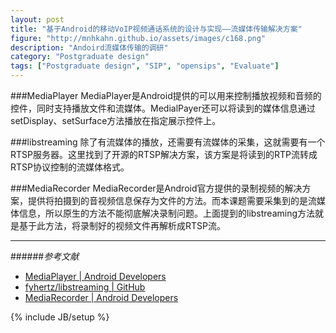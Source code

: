 ```yaml
---
layout: post
title: "基于Android的移动VoIP视频通话系统的设计与实现——流媒体传输解决方案"
figure: "http://mnhkahn.github.io/assets/images/c168.png"
description: "Andoird流媒体传输的调研"
category: "Postgraduate design"
tags: ["Postgraduate design", "SIP", "opensips", "Evaluate"]
---
```

###MediaPlayer
MediaPlayer是Android提供的可以用来控制播放视频和音频的控件，同时支持播放文件和流媒体。MedialPayer还可以将读到的媒体信息通过setDisplay、setSurface方法播放在指定展示控件上。

###libstreaming
除了有流媒体的播放，还需要有流媒体的采集，这就需要有一个RTSP服务器。这里找到了开源的RTSP解决方案，该方案是将读到的RTP流转成RTSP协议控制的流媒体格式。

###MediaRecorder
MediaRecorder是Android官方提供的录制视频的解决方案，提供将拍摄到的音视频信息保存为文件的方法。而本课题需要采集到的是流媒体信息，所以原生的方法不能彻底解决录制问题。上面提到的libstreaming方法就是基于此方法，将录制好的视频文件再解析成RTSP流。

---
######*参考文献*
+ [MediaPlayer | Android Developers](http://developer.android.com/reference/android/media/MediaPlayer.html)
+ [fyhertz/libstreaming | GitHub](https://github.com/fyhertz/libstreaming)
+ [MediaRecorder | Android Developers](http://developer.android.com/reference/android/media/MediaRecorder.html)


{% include JB/setup %}